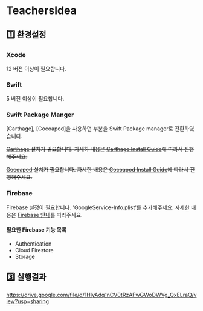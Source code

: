TeachersIdea
====

## 1️⃣ 환경설정
### Xcode
12 버전 이상이 필요합니다.

### Swift
5 버전 이상이 필요합니다.

### Swift Package Manger
[Carthage], [Cocoapod]을 사용하던 부분을 Swift Package manager로 전환하였습니다.


~~[Carthage](https://github.com/Carthage/Carthage) 설치가 필요합니다.
자세하 내용은 [Carthage Install Guide](https://github.com/Carthage/Carthage#installing-carthage)에 따라서 진행해주세요.~~

~~[Cocoapod](https://cocoapods.org/) 설치가 필요합니다.
자세한 내용은 [Cocoapod Install Guide](https://guides.cocoapods.org/using/getting-started.html#installation)에 따라서 진행해주세요.~~

### Firebase
Firebase 설정이 필요합니다. 
'GoogleService-Info.plist'를 추가해주세요.
자세한 내용은 [Firebase 안내](https://firebase.google.com/docs?hl=ko)를 따라주세요.

#### 필요한 Firebase 기능 목록
- Authentication
- Cloud Firestore
- Storage

## 3️⃣ 실행결과
https://drive.google.com/file/d/1HIyAdq1nCV0tRzAFwGWoDWVg_QxELraQ/view?usp=sharing
